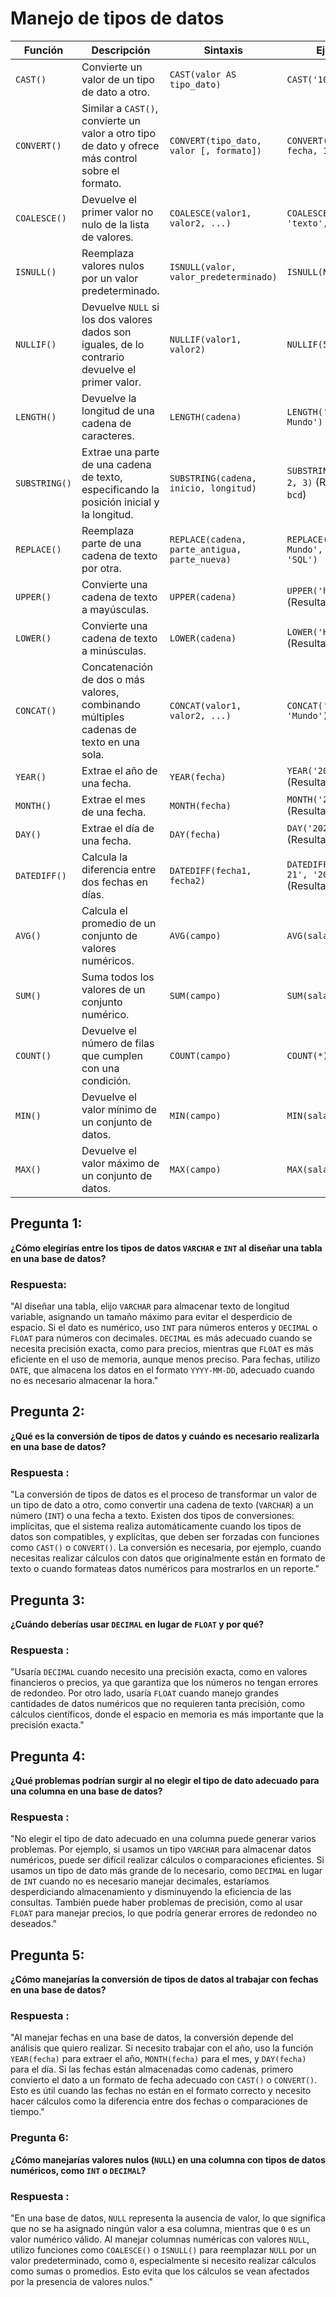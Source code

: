 # Manejo de tipos de datos

| **Función**       | **Descripción**                                                                                   | **Sintaxis**                                      | **Ejemplo**                                                   |
|-------------------|---------------------------------------------------------------------------------------------------|--------------------------------------------------|---------------------------------------------------------------|
| `CAST()`          | Convierte un valor de un tipo de dato a otro.                                                      | `CAST(valor AS tipo_dato)`                       | `CAST('100' AS INT)`                                           |
| `CONVERT()`       | Similar a `CAST()`, convierte un valor a otro tipo de dato y ofrece más control sobre el formato.   | `CONVERT(tipo_dato, valor [, formato])`          | `CONVERT(VARCHAR, fecha, 103)`                                 |
| `COALESCE()`      | Devuelve el primer valor no nulo de la lista de valores.                                           | `COALESCE(valor1, valor2, ...)`                  | `COALESCE(NULL, 'texto', 'default')`                           |
| `ISNULL()`        | Reemplaza valores nulos por un valor predeterminado.                                               | `ISNULL(valor, valor_predeterminado)`            | `ISNULL(NULL, 0)`                                              |
| `NULLIF()`        | Devuelve `NULL` si los dos valores dados son iguales, de lo contrario devuelve el primer valor.    | `NULLIF(valor1, valor2)`                         | `NULLIF(5, 5)`                                                 |
| `LENGTH()`        | Devuelve la longitud de una cadena de caracteres.                                                  | `LENGTH(cadena)`                                 | `LENGTH('Hola Mundo')`                                         |
| `SUBSTRING()`     | Extrae una parte de una cadena de texto, especificando la posición inicial y la longitud.          | `SUBSTRING(cadena, inicio, longitud)`            | `SUBSTRING('abcdef', 2, 3)` (Resultado: `bcd`)                 |
| `REPLACE()`       | Reemplaza parte de una cadena de texto por otra.                                                   | `REPLACE(cadena, parte_antigua, parte_nueva)`    | `REPLACE('Hola Mundo', 'Mundo', 'SQL')`                        |
| `UPPER()`         | Convierte una cadena de texto a mayúsculas.                                                        | `UPPER(cadena)`                                  | `UPPER('hola')` (Resultado: `HOLA`)                            |
| `LOWER()`         | Convierte una cadena de texto a minúsculas.                                                        | `LOWER(cadena)`                                  | `LOWER('HOLA')` (Resultado: `hola`)                            |
| `CONCAT()`        | Concatenación de dos o más valores, combinando múltiples cadenas de texto en una sola.             | `CONCAT(valor1, valor2, ...)`                    | `CONCAT('Hola', ' ', 'Mundo')`                                 |
| `YEAR()`          | Extrae el año de una fecha.                                                                        | `YEAR(fecha)`                                    | `YEAR('2023-09-21')` (Resultado: `2023`)                       |
| `MONTH()`         | Extrae el mes de una fecha.                                                                        | `MONTH(fecha)`                                   | `MONTH('2023-09-21')` (Resultado: `9`)                         |
| `DAY()`           | Extrae el día de una fecha.                                                                        | `DAY(fecha)`                                     | `DAY('2023-09-21')` (Resultado: `21`)                          |
| `DATEDIFF()`      | Calcula la diferencia entre dos fechas en días.                                                    | `DATEDIFF(fecha1, fecha2)`                       | `DATEDIFF('2023-09-21', '2023-09-01')` (Resultado: `20`)       |
| `AVG()`           | Calcula el promedio de un conjunto de valores numéricos.                                           | `AVG(campo)`                                     | `AVG(salario)`                                                 |
| `SUM()`           | Suma todos los valores de un conjunto numérico.                                                    | `SUM(campo)`                                     | `SUM(salario)`                                                 |
| `COUNT()`         | Devuelve el número de filas que cumplen con una condición.                                         | `COUNT(campo)`                                   | `COUNT(*)`                                                     |
| `MIN()`           | Devuelve el valor mínimo de un conjunto de datos.                                                  | `MIN(campo)`                                     | `MIN(salario)`                                                 |
| `MAX()`           | Devuelve el valor máximo de un conjunto de datos.                                                  | `MAX(campo)`                                     | `MAX(salario)`                                                 |


## Pregunta 1:
**¿Cómo elegirías entre los tipos de datos `VARCHAR` e `INT` al diseñar una tabla en una base de datos?**

### Respuesta:
"Al diseñar una tabla, elijo `VARCHAR` para almacenar texto de longitud variable, asignando un tamaño máximo para evitar el desperdicio de espacio. Si el dato es numérico, uso `INT` para números enteros y `DECIMAL` o `FLOAT` para números con decimales. `DECIMAL` es más adecuado cuando se necesita precisión exacta, como para precios, mientras que `FLOAT` es más eficiente en el uso de memoria, aunque menos preciso. Para fechas, utilizo `DATE`, que almacena los datos en el formato `YYYY-MM-DD`, adecuado cuando no es necesario almacenar la hora."

## Pregunta 2:
**¿Qué es la conversión de tipos de datos y cuándo es necesario realizarla en una base de datos?**

### Respuesta :
"La conversión de tipos de datos es el proceso de transformar un valor de un tipo de dato a otro, como convertir una cadena de texto (`VARCHAR`) a un número (`INT`) o una fecha a texto. Existen dos tipos de conversiones: implícitas, que el sistema realiza automáticamente cuando los tipos de datos son compatibles, y explícitas, que deben ser forzadas con funciones como `CAST()` o `CONVERT()`. La conversión es necesaria, por ejemplo, cuando necesitas realizar cálculos con datos que originalmente están en formato de texto o cuando formateas datos numéricos para mostrarlos en un reporte."

## Pregunta 3:
**¿Cuándo deberías usar `DECIMAL` en lugar de `FLOAT` y por qué?**

### Respuesta :
"Usaría `DECIMAL` cuando necesito una precisión exacta, como en valores financieros o precios, ya que garantiza que los números no tengan errores de redondeo. Por otro lado, usaría `FLOAT` cuando manejo grandes cantidades de datos numéricos que no requieren tanta precisión, como cálculos científicos, donde el espacio en memoria es más importante que la precisión exacta."

## Pregunta 4:
**¿Qué problemas podrían surgir al no elegir el tipo de dato adecuado para una columna en una base de datos?**

### Respuesta :
"No elegir el tipo de dato adecuado en una columna puede generar varios problemas. Por ejemplo, si usamos un tipo `VARCHAR` para almacenar datos numéricos, puede ser difícil realizar cálculos o comparaciones eficientes. Si usamos un tipo de dato más grande de lo necesario, como `DECIMAL` en lugar de `INT` cuando no es necesario manejar decimales, estaríamos desperdiciando almacenamiento y disminuyendo la eficiencia de las consultas. También puede haber problemas de precisión, como al usar `FLOAT` para manejar precios, lo que podría generar errores de redondeo no deseados."

## Pregunta 5:
**¿Cómo manejarías la conversión de tipos de datos al trabajar con fechas en una base de datos?**

### Respuesta :
"Al manejar fechas en una base de datos, la conversión depende del análisis que quiero realizar. Si necesito trabajar con el año, uso la función `YEAR(fecha)` para extraer el año, `MONTH(fecha)` para el mes, y `DAY(fecha)` para el día. Si las fechas están almacenadas como cadenas, primero convierto el dato a un formato de fecha adecuado con `CAST()` o `CONVERT()`. Esto es útil cuando las fechas no están en el formato correcto y necesito hacer cálculos como la diferencia entre dos fechas o comparaciones de tiempo."

### Pregunta 6:
**¿Cómo manejarías valores nulos (`NULL`) en una columna con tipos de datos numéricos, como `INT` o `DECIMAL`?**

### Respuesta :
"En una base de datos, `NULL` representa la ausencia de valor, lo que significa que no se ha asignado ningún valor a esa columna, mientras que `0` es un valor numérico válido. Al manejar columnas numéricas con valores `NULL`, utilizo funciones como `COALESCE()` o `ISNULL()` para reemplazar `NULL` por un valor predeterminado, como `0`, especialmente si necesito realizar cálculos como sumas o promedios. Esto evita que los cálculos se vean afectados por la presencia de valores nulos."


